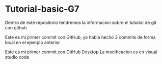 # Tutorial-basic-G7
Dentro de este repositorio tendremos la informacion sobre el tutorial de git con github

Este es mi primer commit con GitHub, ya habia hecho 3 commits de forma local en el ejemplo anterior

Este es mi primer commit con GitHub Desktop
La modificacion es en visual studio code 